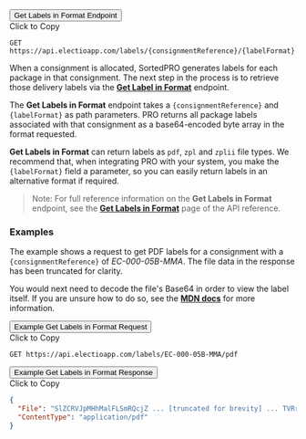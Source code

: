 <div class="tab">
    <button class="staticTabButton">Get Labels in Format Endpoint</button>
    <div class="copybutton" onclick="CopyToClipboard('GLFEndpoint')">Click to Copy</div>
</div>

<div id="GLFEndpoint" class="staticTabContent" onclick="CopyToClipboard('GLFEndpoint')">

```
GET https://api.electioapp.com/labels/{consignmentReference}/{labelFormat}
```
</div>

When a consignment is allocated, SortedPRO generates labels for each package in that consignment. The next step in the process is to retrieve those delivery labels via the **[Get Label in Format](https://docs.electioapp.com/#/api/GetLabelsinFormat)** endpoint.

The **Get Labels in Format** endpoint takes a `{consignmentReference}` and `{labelFormat}` as path parameters. PRO returns all package labels associated with that consignment as a base64-encoded byte array in the format requested.

**Get Labels in Format** can return labels as `pdf`, `zpl` and `zplii` file types. We recommend that, when integrating PRO with your system, you make the `{labelFormat}` field a parameter, so you can easily return labels in an alternative format if required.

> <span class="note-header">Note:</span>
>  For full reference information on the <strong>Get Labels in Format</strong> endpoint, see the <strong><a href="https://docs.electioapp.com/#/api/GetLabelsinFormat">Get Labels in Format</a></strong> page of the API reference. 
  
### Examples

The example shows a request to get PDF labels for a consignment with a `{consignmentReference}` of _EC-000-05B-MMA_. The file data in the response has been truncated for clarity.

You would next need to decode the file's Base64 in order to view the label itself. If you are unsure how to do so, see the **[MDN docs](https://developer.mozilla.org/en-US/docs/Web/API/WindowBase64/Base64_encoding_and_decoding)** for more information.

<div class="tab">
    <button class="staticTabButton">Example Get Labels in Format Request</button>
    <div class="copybutton" onclick="CopyToClipboard('GLFRequest')">Click to Copy</div>
</div>

<div id="GLFRequest" class="staticTabContent" onclick="CopyToClipboard('GLFRequest')">

```
GET https://api.electioapp.com/labels/EC-000-05B-MMA/pdf
```

</div>

<div class="tab">
    <button class="staticTabButton">Example Get Labels in Format Response</button>
    <div class="copybutton" onclick="CopyToClipboard('GLFResponse')">Click to Copy</div>
</div>

<div id="GLFResponse" class="staticTabContent" onclick="CopyToClipboard('GLFResponse')">

```json
{
  "File": "SlZCRVJpMHhMalFLSmRQcjZ ... [truncated for brevity] ... TVRrNU9ERUtKU1ZGVDBZPQ==",
  "ContentType": "application/pdf"
}
```

</div>